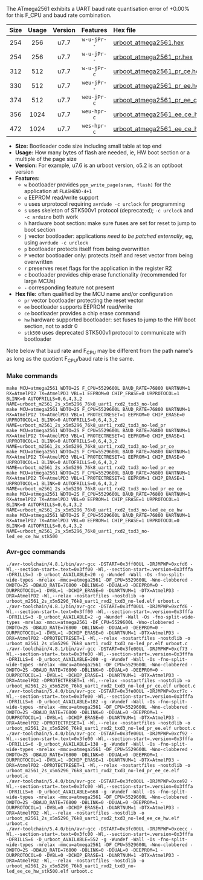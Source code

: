 The ATmega2561 exhibits a UART baud rate quantisation error of +0.00% for this F_CPU and baud rate combination.

|Size|Usage|Version|Features|Hex file|
|:-:|:-:|:-:|:-:|:--|
|254|256|u7.7|`w-u-jPr--`|[urboot_atmega2561.hex](https://raw.githubusercontent.com/stefanrueger/urboot.hex/main/cores/megacore/atmega2561/watchdog_2_s/external_oscillator/2764800_hz/38400_baud/uart1_rxd2_txd3/no-led/urboot_atmega2561.hex)|
|254|256|u7.7|`w-u-jPr--`|[urboot_atmega2561_pr.hex](https://raw.githubusercontent.com/stefanrueger/urboot.hex/main/cores/megacore/atmega2561/watchdog_2_s/external_oscillator/2764800_hz/38400_baud/uart1_rxd2_txd3/no-led/urboot_atmega2561_pr.hex)|
|312|512|u7.7|`w-u-jPr-c`|[urboot_atmega2561_pr_ce.hex](https://raw.githubusercontent.com/stefanrueger/urboot.hex/main/cores/megacore/atmega2561/watchdog_2_s/external_oscillator/2764800_hz/38400_baud/uart1_rxd2_txd3/no-led/urboot_atmega2561_pr_ce.hex)|
|330|512|u7.7|`weu-jPr--`|[urboot_atmega2561_pr_ee.hex](https://raw.githubusercontent.com/stefanrueger/urboot.hex/main/cores/megacore/atmega2561/watchdog_2_s/external_oscillator/2764800_hz/38400_baud/uart1_rxd2_txd3/no-led/urboot_atmega2561_pr_ee.hex)|
|374|512|u7.7|`weu-jPr-c`|[urboot_atmega2561_pr_ee_ce.hex](https://raw.githubusercontent.com/stefanrueger/urboot.hex/main/cores/megacore/atmega2561/watchdog_2_s/external_oscillator/2764800_hz/38400_baud/uart1_rxd2_txd3/no-led/urboot_atmega2561_pr_ee_ce.hex)|
|356|1024|u7.7|`weu-hpr-c`|[urboot_atmega2561_ee_ce_hw.hex](https://raw.githubusercontent.com/stefanrueger/urboot.hex/main/cores/megacore/atmega2561/watchdog_2_s/external_oscillator/2764800_hz/38400_baud/uart1_rxd2_txd3/no-led/urboot_atmega2561_ee_ce_hw.hex)|
|472|1024|u7.7|`wes-hpr-c`|[urboot_atmega2561_ee_ce_hw_stk500.hex](https://raw.githubusercontent.com/stefanrueger/urboot.hex/main/cores/megacore/atmega2561/watchdog_2_s/external_oscillator/2764800_hz/38400_baud/uart1_rxd2_txd3/no-led/urboot_atmega2561_ee_ce_hw_stk500.hex)|

- **Size:** Bootloader code size including small table at top end
- **Usage:** How many bytes of flash are needed, ie, HW boot section or a multiple of the page size
- **Version:** For example, u7.6 is an urboot version, o5.2 is an optiboot version
- **Features:**
  + `w` bootloader provides `pgm_write_page(sram, flash)` for the application at `FLASHEND-4+1`
  + `e` EEPROM read/write support
  + `u` uses urprotocol requiring `avrdude -c urclock` for programming
  + `s` uses skeleton of STK500v1 protocol (deprecated); `-c urclock` and `-c arduino` both work
  + `h` hardware boot section: make sure fuses are set for reset to jump to boot section
  + `j` vector bootloader: applications *need to be patched externally*, eg, using `avrdude -c urclock`
  + `p` bootloader protects itself from being overwritten
  + `P` vector bootloader only: protects itself and reset vector from being overwritten
  + `r` preserves reset flags for the application in the register R2
  + `c` bootloader provides chip erase functionality (recommended for large MCUs)
  + `-` corresponding feature not present
- **Hex file:** often qualified by the MCU name and/or configuration
  + `pr` vector bootloader protecting the reset vector
  + `ee` bootloader supports EEPROM read/write
  + `ce` bootloader provides a chip erase command
  + `hw` hardware supported bootloader: set fuses to jump to the HW boot section, not to addr 0
  + `stk500` uses deprecated STK500v1 protocol to communicate with bootloader


Note below that baud rate and F<sub>CPU</sub> may be different from the path name's as long as the quotient F<sub>CPU</sub>/baud rate is the same.

### Make commands
```
make MCU=atmega2561 WDTO=2S F_CPU=5529600L BAUD_RATE=76800 UARTNUM=1 RX=AtmelPD2 TX=AtmelPD3 VBL=1 EEPROM=0 CHIP_ERASE=0 URPROTOCOL=1 BLINK=0 AUTOFRILLS=0,6,4,3,2 NAME=urboot_m2561_2s_x5m5296_76k8_uart1_rxd2_txd3_no-led
make MCU=atmega2561 WDTO=2S F_CPU=5529600L BAUD_RATE=76800 UARTNUM=1 RX=AtmelPD2 TX=AtmelPD3 VBL=1 PROTECTRESET=1 EEPROM=0 CHIP_ERASE=0 URPROTOCOL=1 BLINK=0 AUTOFRILLS=0,6,4,3,2 NAME=urboot_m2561_2s_x5m5296_76k8_uart1_rxd2_txd3_no-led_pr
make MCU=atmega2561 WDTO=2S F_CPU=5529600L BAUD_RATE=76800 UARTNUM=1 RX=AtmelPD2 TX=AtmelPD3 VBL=1 PROTECTRESET=1 EEPROM=0 CHIP_ERASE=1 URPROTOCOL=1 BLINK=0 AUTOFRILLS=0,6,4,3,2 NAME=urboot_m2561_2s_x5m5296_76k8_uart1_rxd2_txd3_no-led_pr_ce
make MCU=atmega2561 WDTO=2S F_CPU=5529600L BAUD_RATE=76800 UARTNUM=1 RX=AtmelPD2 TX=AtmelPD3 VBL=1 PROTECTRESET=1 EEPROM=1 CHIP_ERASE=0 URPROTOCOL=1 BLINK=0 AUTOFRILLS=0,6,4,3,2 NAME=urboot_m2561_2s_x5m5296_76k8_uart1_rxd2_txd3_no-led_pr_ee
make MCU=atmega2561 WDTO=2S F_CPU=5529600L BAUD_RATE=76800 UARTNUM=1 RX=AtmelPD2 TX=AtmelPD3 VBL=1 PROTECTRESET=1 EEPROM=1 CHIP_ERASE=1 URPROTOCOL=1 BLINK=0 AUTOFRILLS=0,6,4,3,2 NAME=urboot_m2561_2s_x5m5296_76k8_uart1_rxd2_txd3_no-led_pr_ee_ce
make MCU=atmega2561 WDTO=2S F_CPU=5529600L BAUD_RATE=76800 UARTNUM=1 RX=AtmelPD2 TX=AtmelPD3 VBL=0 EEPROM=1 CHIP_ERASE=1 URPROTOCOL=1 BLINK=0 AUTOFRILLS=0,6,4,3,2 NAME=urboot_m2561_2s_x5m5296_76k8_uart1_rxd2_txd3_no-led_ee_ce_hw
make MCU=atmega2561 WDTO=2S F_CPU=5529600L BAUD_RATE=76800 UARTNUM=1 RX=AtmelPD2 TX=AtmelPD3 VBL=0 EEPROM=1 CHIP_ERASE=1 URPROTOCOL=0 BLINK=0 AUTOFRILLS=0,6,4,3,2 NAME=urboot_m2561_2s_x5m5296_76k8_uart1_rxd2_txd3_no-led_ee_ce_hw_stk500
```

### Avr-gcc commands
```
./avr-toolchain/4.8.1/bin/avr-gcc -DSTART=0x3ff00UL -DRJMPWP=0xcfd6 -Wl,--section-start=.text=0x3ff00 -Wl,--section-start=.version=0x3fffa -DFRILLS=3 -D_urboot_AVAILABLE=20 -g -Wundef -Wall -Os -fno-split-wide-types -mrelax -mmcu=atmega2561 -DF_CPU=5529600L -Wno-clobbered -DWDTO=2S -DBAUD_RATE=76800 -DBLINK=0 -DDUAL=0 -DEEPROM=0 -DURPROTOCOL=1 -DVBL=1 -DCHIP_ERASE=0 -DUARTNUM=1 -DTX=AtmelPD3 -DRX=AtmelPD2 -Wl,--relax -nostartfiles -nostdlib -o urboot_m2561_2s_x5m5296_76k8_uart1_rxd2_txd3_no-led.elf urboot.c
./avr-toolchain/4.8.1/bin/avr-gcc -DSTART=0x3ff00UL -DRJMPWP=0xcfd6 -Wl,--section-start=.text=0x3ff00 -Wl,--section-start=.version=0x3fffa -DFRILLS=3 -D_urboot_AVAILABLE=2 -g -Wundef -Wall -Os -fno-split-wide-types -mrelax -mmcu=atmega2561 -DF_CPU=5529600L -Wno-clobbered -DWDTO=2S -DBAUD_RATE=76800 -DBLINK=0 -DDUAL=0 -DEEPROM=0 -DURPROTOCOL=1 -DVBL=1 -DCHIP_ERASE=0 -DUARTNUM=1 -DTX=AtmelPD3 -DRX=AtmelPD2 -DPROTECTRESET=1 -Wl,--relax -nostartfiles -nostdlib -o urboot_m2561_2s_x5m5296_76k8_uart1_rxd2_txd3_no-led_pr.elf urboot.c
./avr-toolchain/4.8.1/bin/avr-gcc -DSTART=0x3fe00UL -DRJMPWP=0xcf73 -Wl,--section-start=.text=0x3fe00 -Wl,--section-start=.version=0x3fffa -DFRILLS=6 -D_urboot_AVAILABLE=200 -g -Wundef -Wall -Os -fno-split-wide-types -mrelax -mmcu=atmega2561 -DF_CPU=5529600L -Wno-clobbered -DWDTO=2S -DBAUD_RATE=76800 -DBLINK=0 -DDUAL=0 -DEEPROM=0 -DURPROTOCOL=1 -DVBL=1 -DCHIP_ERASE=1 -DUARTNUM=1 -DTX=AtmelPD3 -DRX=AtmelPD2 -DPROTECTRESET=1 -Wl,--relax -nostartfiles -nostdlib -o urboot_m2561_2s_x5m5296_76k8_uart1_rxd2_txd3_no-led_pr_ce.elf urboot.c
./avr-toolchain/5.4.0/bin/avr-gcc -DSTART=0x3fe00UL -DRJMPWP=0xcf7c -Wl,--section-start=.text=0x3fe00 -Wl,--section-start=.version=0x3fffa -DFRILLS=6 -D_urboot_AVAILABLE=182 -g -Wundef -Wall -Os -fno-split-wide-types -mrelax -mmcu=atmega2561 -DF_CPU=5529600L -Wno-clobbered -DWDTO=2S -DBAUD_RATE=76800 -DBLINK=0 -DDUAL=0 -DEEPROM=1 -DURPROTOCOL=1 -DVBL=1 -DCHIP_ERASE=0 -DUARTNUM=1 -DTX=AtmelPD3 -DRX=AtmelPD2 -DPROTECTRESET=1 -Wl,--relax -nostartfiles -nostdlib -o urboot_m2561_2s_x5m5296_76k8_uart1_rxd2_txd3_no-led_pr_ee.elf urboot.c
./avr-toolchain/5.4.0/bin/avr-gcc -DSTART=0x3fe00UL -DRJMPWP=0xcf92 -Wl,--section-start=.text=0x3fe00 -Wl,--section-start=.version=0x3fffa -DFRILLS=6 -D_urboot_AVAILABLE=138 -g -Wundef -Wall -Os -fno-split-wide-types -mrelax -mmcu=atmega2561 -DF_CPU=5529600L -Wno-clobbered -DWDTO=2S -DBAUD_RATE=76800 -DBLINK=0 -DDUAL=0 -DEEPROM=1 -DURPROTOCOL=1 -DVBL=1 -DCHIP_ERASE=1 -DUARTNUM=1 -DTX=AtmelPD3 -DRX=AtmelPD2 -DPROTECTRESET=1 -Wl,--relax -nostartfiles -nostdlib -o urboot_m2561_2s_x5m5296_76k8_uart1_rxd2_txd3_no-led_pr_ee_ce.elf urboot.c
./avr-toolchain/5.4.0/bin/avr-gcc -DSTART=0x3fc00UL -DRJMPWP=0xce92 -Wl,--section-start=.text=0x3fc00 -Wl,--section-start=.version=0x3fffa -DFRILLS=6 -D_urboot_AVAILABLE=668 -g -Wundef -Wall -Os -fno-split-wide-types -mrelax -mmcu=atmega2561 -DF_CPU=5529600L -Wno-clobbered -DWDTO=2S -DBAUD_RATE=76800 -DBLINK=0 -DDUAL=0 -DEEPROM=1 -DURPROTOCOL=1 -DVBL=0 -DCHIP_ERASE=1 -DUARTNUM=1 -DTX=AtmelPD3 -DRX=AtmelPD2 -Wl,--relax -nostartfiles -nostdlib -o urboot_m2561_2s_x5m5296_76k8_uart1_rxd2_txd3_no-led_ee_ce_hw.elf urboot.c
./avr-toolchain/5.4.0/bin/avr-gcc -DSTART=0x3fc00UL -DRJMPWP=0xcecc -Wl,--section-start=.text=0x3fc00 -Wl,--section-start=.version=0x3fffa -DFRILLS=6 -D_urboot_AVAILABLE=552 -g -Wundef -Wall -Os -fno-split-wide-types -mrelax -mmcu=atmega2561 -DF_CPU=5529600L -Wno-clobbered -DWDTO=2S -DBAUD_RATE=76800 -DBLINK=0 -DDUAL=0 -DEEPROM=1 -DURPROTOCOL=0 -DVBL=0 -DCHIP_ERASE=1 -DUARTNUM=1 -DTX=AtmelPD3 -DRX=AtmelPD2 -Wl,--relax -nostartfiles -nostdlib -o urboot_m2561_2s_x5m5296_76k8_uart1_rxd2_txd3_no-led_ee_ce_hw_stk500.elf urboot.c
```

